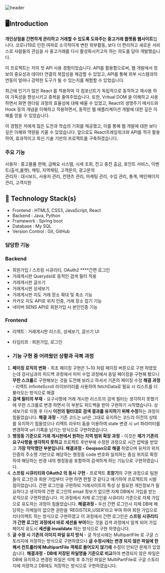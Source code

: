 ![header](https://capsule-render.vercel.app/api?type=rounded&color=timeGradient&text=Minty%20&animation=twinkling&fontSize=40&fontAlignY=50&fontAlign=50&height=180)

## 🖥️Introduction
**개인상점을 간편하게 관리하고 거래할 수 있도록 도와주는 중고거래 플랫폼 웹사이트**입니다.
코로나19로 인한 여파로 소극적이게 변한 외부활동, 보다 더 편리하고 새로운 서비스로 사람들의 관심을 사 중고거래를 다시 활성화시키고자 하는 의도를 담아 개발했습니다.

이 프로젝트는 저의 첫 API 사용 경험이었습니다. API를 활용함으로써, 웹 개발에서 정보의 중요성과 데이터 연결의 복잡성을 체감할 수 있었고, API를 통해 외부 시스템과의 연동이 얼마나 강력한 도구가 될 수 있는지를 체험할 수 있었습니다.

최근에 인기가 많은 React 를 적용하여 각 컴포넌트가 독립적으로 동작하고 재사용 하여 가독성을 향상시키고 중복을 줄여주었습니다.
또한, Vritual DOM 을 이해하고 사용하면서 화면 렌더링 과정의 효율성에 대해 배울 수 있었고, 
React의 생명주기 메서드와 Hook 등의 개념을 이해하고 적용하면서, 동적인 웹 애플리케이션 개발에 대한 깊은 이해를 얻을 수 있었습니다.

이 경험은 저에게 많은 도전과 학습의 기회를 제공했고, 이를 통해 웹 개발에 대한 보다 깊은 이해와 역량을 키울 수 있었습니다.
앞으로도 React프레임워크와 API를 적극 활용하여, 효과적이고 최신 기술 기반의 프로젝트를 구축하겠습니다.

### 주요 기능
사용자 : 중고물품 판매, 급해요 시스템, 시세 조회, 잔고 충전 출금, 포인트 서비스, 이벤트(출석,룰렛), 채팅, 지역채팅, 고객문의, 광고문의
<br>
관리자 : 대시보드, 사용자 관리, 컨텐츠 관리, 마케팅 관리, 수입 관리, 통계, 메인페이지 관리, 고객지원

## 🔨 Technology Stack(s)

* Frontend : HTML5, CSS3, JavaScript, React
* Backend : Java, Python
* Framework : Spring boot
* Database : My SQL
* Version Control : Git, GitHub

### 담당한 기능

### **Backend**

- 회원가입 / 스프링 시큐리티, OAuth2 ****간편 로그인
- 거래게시판 Querydsl로 동적인 검색 필터 적용
- 거래게시판 글쓰기
- 거래게시판 상세보기
- 거래게시판 지도 거래 장소 확대 및 축소 기능
- 카카오 지도 API로 위치 인증, 거래 장소 잡기 기능
- 네이버 SENS API로 회원가입 시 본인인증 기능

### **Frontend**

- 리액트 : 거래게시판 리스트, 상세보기, 글쓰기 UI
- 타임리프 : 회원가입, 로그인

- ### 기능 구현 중 어려웠던 상황과 극복 과정

1. **페이징 로직의 변화** - 최초 페이징 구현은 1~10 처럼 페이징 버튼으로 구현 하였었는데 강사님과의 피드백 과정에서 이미 수업 과정에서 동일 페이징을 구현해 봤으니 **무한 스크롤**로 구현해보는 것을 도전해 보라고 하셔서 기존의 페이징 수정
**해결 과정** - 리액트 InfiniteScroll 라이브러리를 사용하여 fetchData로 필요 시 리스트를 더 불러오는 방식으로 해결
2. **검색 필터의 부재** -  요구사항에 거래 게시판 리스트의 검색 필터는 생각하지 못했기에 무한 스크롤로 변경 하면서 이 부분도 피드백을 받아 구현하기 시작했습니다. 상세보기로 이동 후 다시 **이전의 필터대로 검색 결과를 유지하기 위해 수정**하는 과정이 힘들었습니다.
**해결 과정 -** 기존 코드는  url은 그대로 유지하는 코드라 이전의 상태를 유지하기 힘들었으나 리액트 라우터 돔을 이용하여 state 변경 시 url 파라미터를 변경하여 url 기록을 남기는 방식으로 구현하였습니다.
3. **행정동 기준으로 거래 게시판에서 원하는 지역 범위 확장 과정** - 이것은 **제가 기존의 요구사항을 생각하지 못하고** 프로젝트 후반부에 수정한 과정으로 시간 압박을 받았고 **가장 막막했던 부분입니다.
해결과정 -** **Geojson으로 해결** 하였으며 유저의 위치 인증의 주소명 기반으로 해당하는 행정동 code 번호와 일치하는 중심 위치로 확장하여 해당하는 반경 내의 행정동을 포함하여 검색하게 하는 기능으로 구현하였습니다.
4. **스프링 시큐리티와 OAuth2 의 동시 구현** - 프로젝트 **초창기**의 구현 과정으로 팀원들이 로그인과 회원 가입부터 구현 하면 편할 것 같다고 얘기하여 프로젝트의 시발점이었습니다. 
간편 로그인을 구현하되 거래사이트의 특성 상 필요한 개인정보가 필요하다고 생각하여 간편 로그인의 email 정보가 없으면 자체 DB에서 가입을 받는 로직으로 구현하였습니다. 이 과정에서 자체 로그인을 시큐리티 기준으로 자체 가입으로 유도하는 과정이 힘들었습니다.
**************************************************해결과정 -************************************************** 우선 간편 로그인시 자체 DB에 해당하는 이메일이 없으면 권한을 ‘REGISTER_USER’라고 부여 하여 회원 가입으로 리다이렉트 하는 방식으로 구현하였고 이 과정에서 간편 로그인은 **스프링 시큐리티가 간편 로그인 과정에서 바로 세션을 부여**하는 것을 검색 과정에서 알게 되어 가입 페이지 유도시 **세션을 invaildate** 하는 방식으로 구현 하엿습니다.
5. **글 수정 시 기존의 이미지 파일 유지 방식** - 글 작성시에는 MultipartFile 로 구글 스토리지에 저장하는 방식으로 구현하였으나 **글 수정시에는 변경 되지 않은 파일에 한해서 컨트롤러에 MultipartFile 객체로 들어오지 않기에** 수정이 안되던 문제가 있었습니다. 
**해결과정 -** **DB에 저장된 파일명을 기준으로 비교**하여 변경되지 않은 파일은 DB에 유지하고 변경된 파일은 삭제 후 추가된 파일은 MultiPartFile로 구글 스토리지에 저장하고 DB에도 저장하는 방식으로 구현하였습니다.
 
